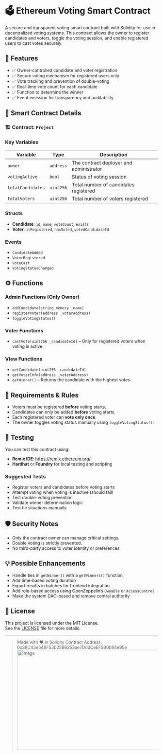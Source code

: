 # 🗳️ Ethereum Voting Smart Contract

A secure and transparent voting smart contract built with Solidity for use in decentralized voting systems. This contract allows the owner to register candidates and voters, toggle the voting session, and enable registered users to cast votes securely.

## 🔧 Features

- ✅ Owner-controlled candidate and voter registration
- ✅ Secure voting mechanism for registered users only
- ✅ Vote tracking and prevention of double-voting
- ✅ Real-time vote count for each candidate
- ✅ Function to determine the winner
- ✅ Event emission for transparency and auditability

## 📄 Smart Contract Details

### 🏗️ Contract: `Project`

### Key Variables

| Variable           | Type     | Description                                 |
|--------------------|----------|---------------------------------------------|
| `owner`            | `address`| The contract deployer and administrator     |
| `votingActive`     | `bool`   | Status of voting session                    |
| `totalCandidates`  | `uint256`| Total number of candidates registered       |
| `totalVoters`      | `uint256`| Total number of voters registered           |

### Structs

- **Candidate**: `id`, `name`, `voteCount`, `exists`
- **Voter**: `isRegistered`, `hasVoted`, `votedCandidateId`

### Events

- `CandidateAdded`
- `VoterRegistered`
- `VoteCast`
- `VotingStatusChanged`

## ⚙️ Functions

### Admin Functions (Only Owner)
- `addCandidate(string memory _name)`
- `registerVoter(address _voterAddress)`
- `toggleVotingStatus()`

### Voter Functions
- `castVote(uint256 _candidateId)` – Only for registered voters when voting is active.

### View Functions
- `getCandidate(uint256 _candidateId)`
- `getVoterInfo(address _voterAddress)`
- `getWinner()` – Returns the candidate with the highest votes.

## 🚨 Requirements & Rules

- Voters must be registered **before** voting starts.
- Candidates can only be added **before** voting starts.
- Each registered voter can **vote only once**.
- The owner toggles voting status manually using `toggleVotingStatus()`.

## 🧪 Testing

You can test this contract using:

- **Remix IDE**: https://remix.ethereum.org/
- **Hardhat** or **Foundry** for local testing and scripting

### Suggested Tests

- Register voters and candidates before voting starts
- Attempt voting when voting is inactive (should fail)
- Test double-voting prevention
- Validate winner determination logic
- Test tie situations manually

## 🛡️ Security Notes

- Only the contract owner can manage critical settings.
- Double voting is strictly prevented.
- No third-party access to voter identity or preferences.

## 💡 Possible Enhancements

- Handle ties in `getWinner()` with a `getWinners()` function
- Add time-based voting duration
- Export results in batches for frontend integration
- Add role-based access using OpenZeppelin’s `Ownable` or `AccessControl`
- Make the system DAO-based and remove central authority

## 📜 License

This project is licensed under the MIT License.  
See the [LICENSE](./LICENSE) file for more details.

---

> Made with ❤️ in Solidity
 Contract Address: 0x38C43e549F53b25B6253ae7DddCeEF5B0b84e95e
> <img width="1286" height="329" alt="image" src="https://github.com/user-attachments/assets/c7d5c6ed-d142-4283-9984-82d532a721df" />

